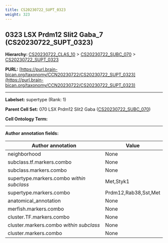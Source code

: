 ```yaml
---
title: CS20230722_SUPT_0323
weight: 323
---
```

## 0323 LSX Prdm12 Slit2 Gaba_7 (CS20230722_SUPT_0323)
<b>Hierarchy: </b>
[CS20230722_CLAS_10](../CS20230722_CLAS_10) >
[CS20230722_SUBC_070](../CS20230722_SUBC_070) >
[CS20230722_SUPT_0323](../CS20230722_SUPT_0323)

**PURL:** [https://purl.brain-bican.org/taxonomy/CCN20230722/CS20230722_SUPT_0323](https://purl.brain-bican.org/taxonomy/CCN20230722/CS20230722_SUPT_0323)

---


**Labelset:** supertype (Rank: 1)

**Parent Cell Set:** 070 LSX Prdm12 Slit2 Gaba ([CS20230722_SUBC_070](../CS20230722_SUBC_070))



**Cell Ontology Term:** 

[MARKER GENES.]: #


---

[TRANSFERRED ANNOTATIONS.]: #


[AUTHOR ANNOTATION FIELDS.]: #


**Author annotation fields:**

| Author annotation | Value |
|-------------------|-------|
|neighborhood|None|
|subclass.tf.markers.combo|None|
|subclass.markers.combo|None|
|supertype.markers.combo _within subclass_|Met,Styk1|
|supertype.markers.combo|Prdm12,Rab38,Sst,Met|
|anatomical_annotation|None|
|merfish.markers.combo|None|
|cluster.TF.markers.combo|None|
|cluster.markers.combo _within subclass_|None|
|cluster.markers.combo|None|

